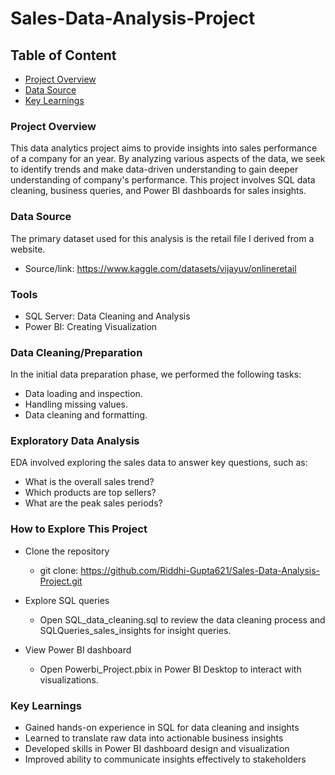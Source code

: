 # Sales-Data-Analysis-Project

## Table of Content 
- [Project Overview](#project-overview)
- [Data Source](#data-source)
- [Key Learnings](#key-learnings)

### Project Overview 

This data analytics project aims to provide insights into sales performance of a company for an year. By analyzing various aspects of the data, we seek to identify trends and make data-driven understanding to gain deeper understanding of company's performance. This project involves SQL data cleaning, business queries, and Power BI dashboards for sales insights.

### Data Source 

The primary dataset used for this analysis is the retail file I derived from a website.
  - Source/link: https://www.kaggle.com/datasets/vijayuv/onlineretail

### Tools

- SQL Server: Data Cleaning and Analysis
- Power BI: Creating Visualization

### Data Cleaning/Preparation

In the initial data preparation phase, we performed the following tasks:
- Data loading and inspection.
- Handling missing values.
- Data cleaning and formatting.

### Exploratory Data Analysis

EDA involved exploring the sales data to answer key questions, such as:
- What is the overall sales trend?
- Which products are top sellers?
- What are the peak sales periods?

### How to Explore This Project

- Clone the repository
   - git clone: https://github.com/Riddhi-Gupta621/Sales-Data-Analysis-Project.git
      
- Explore SQL queries
  - Open SQL_data_cleaning.sql to review the data cleaning process and SQLQueries_sales_insights for insight queries.

- View Power BI dashboard
  - Open Powerbi_Project.pbix in Power BI Desktop to interact with visualizations.
 
### Key Learnings

- Gained hands-on experience in SQL for data cleaning and insights
- Learned to translate raw data into actionable business insights
- Developed skills in Power BI dashboard design and visualization
- Improved ability to communicate insights effectively to stakeholders

